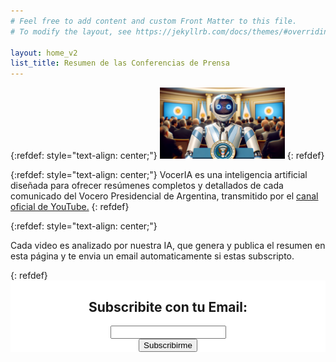 ```yaml
---
# Feel free to add content and custom Front Matter to this file.
# To modify the layout, see https://jekyllrb.com/docs/themes/#overriding-theme-defaults

layout: home_v2
list_title: Resumen de las Conferencias de Prensa
---
```

{:refdef: style="text-align: center;"}
<img src="assets/logo.webp" width="200px" />
{: refdef}

{:refdef: style="text-align: center;"}
VocerIA es una inteligencia artificial diseñada para ofrecer resúmenes completos y detallados de cada comunicado del Vocero Presidencial de Argentina, transmitido por el [canal oficial de YouTube.](https://www.youtube.com/@VoceriaPresidencial)
{: refdef}

{:refdef: style="text-align: center;"}
<p>Cada video es analizado por nuestra IA, que genera y publica el resumen en esta página y te envia un email automaticamente si estas subscripto.</p>
{: refdef}
<br />


<style>
    .centered-div {
        display: flex;
        justify-content: center;
        align-items: center;
        text-align: center; /* Center text horizontally */
    }
</style>


<div id="mc_embed_shell" class="centered-div">
      <link href="//cdn-images.mailchimp.com/embedcode/classic-061523.css" rel="stylesheet" type="text/css">
  <style type="text/css">
        #mc_embed_signup{background:#fff; false;clear:left; width: 600px;}
        /* Add your own Mailchimp form style overrides in your site stylesheet or in this style block.
           We recommend moving this block and the preceding CSS link to the HEAD of your HTML file. */
</style>
<div id="mc_embed_signup">
    <form action="https://gmail.us22.list-manage.com/subscribe/post?u=c4f85dddea4de9e7d78917a72&amp;id=d924277d3a&amp;f_id=00cdd2e1f0" method="post" id="mc-embedded-subscribe-form" name="mc-embedded-subscribe-form" class="validate" target="_blank">
        <div id="mc_embed_signup_scroll"><h2>Subscribite con tu Email:</h2>
            <div class="mc-field-group"><input type="email" name="EMAIL" class="required email" id="mce-EMAIL" required="" value=""></div>
        <div id="mce-responses" class="clear foot">
            <div class="response" id="mce-error-response" style="display: none;"></div>
            <div class="response" id="mce-success-response" style="display: none;"></div>
        </div>
    <div aria-hidden="true" style="position: absolute; left: -5000px;">
        /* real people should not fill this in and expect good things - do not remove this or risk form bot signups */
        <input type="text" name="b_c4f85dddea4de9e7d78917a72_d924277d3a" tabindex="-1" value="">
    </div>
        <div class="optionalParent">
            <div class="clear foot">
                <input type="submit" name="subscribe" id="mc-embedded-subscribe" class="button" value="Subscribirme">
            </div>
        </div>
    </div>
</form>
</div>
<script type="text/javascript" src="//s3.amazonaws.com/downloads.mailchimp.com/js/mc-validate.js"></script><script type="text/javascript">(function($) {window.fnames = new Array(); window.ftypes = new Array();fnames[0]='EMAIL';ftypes[0]='email';/*
 * Translated default messages for the $ validation plugin.
 * Locale: ES
 */
$.extend($.validator.messages, {
  required: "Este campo es obligatorio.",
  remote: "Por favor, rellena este campo.",
  email: "Por favor, escribe una dirección de correo válida",
  url: "Por favor, escribe una URL válida.",
  date: "Por favor, escribe una fecha válida.",
  dateISO: "Por favor, escribe una fecha (ISO) válida.",
  number: "Por favor, escribe un número entero válido.",
  digits: "Por favor, escribe sólo dígitos.",
  creditcard: "Por favor, escribe un número de tarjeta válido.",
  equalTo: "Por favor, escribe el mismo valor de nuevo.",
  accept: "Por favor, escribe un valor con una extensión aceptada.",
  maxlength: $.validator.format("Por favor, no escribas más de {0} caracteres."),
  minlength: $.validator.format("Por favor, no escribas menos de {0} caracteres."),
  rangelength: $.validator.format("Por favor, escribe un valor entre {0} y {1} caracteres."),
  range: $.validator.format("Por favor, escribe un valor entre {0} y {1}."),
  max: $.validator.format("Por favor, escribe un valor menor o igual a {0}."),
  min: $.validator.format("Por favor, escribe un valor mayor o igual a {0}.")
});}(jQuery));var $mcj = jQuery.noConflict(true);</script></div>
<br />